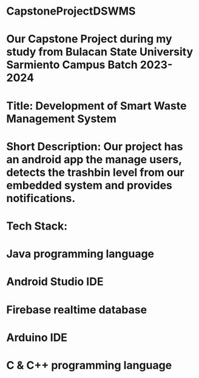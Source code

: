 # CapstoneProjectDSWMS
# Our Capstone Project during my study from Bulacan State University Sarmiento Campus Batch 2023-2024
# Title: Development of Smart Waste Management System
# Short Description: Our project has an android app the manage users, detects the trashbin level from our embedded system and provides notifications. 
# Tech Stack:
# Java programming language
# Android Studio IDE
# Firebase realtime database
# Arduino IDE
# C & C++ programming language
